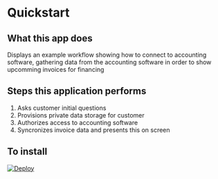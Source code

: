 # Quickstart

## What this app does

Displays an example workflow showing how to connect to accounting software, gathering data from the accounting software in order to show upcomming invoices for financing

## Steps this application performs

1. Asks customer initial questions
2. Provisions private data storage for customer
3. Authorizes access to accounting software
4. Syncronizes invoice data and presents this on screen


## To install

[![Deploy](https://www.herokucdn.com/deploy/button.svg)](https://heroku.com/deploy?template=https://github.com/boss-insights/invoice-example)


